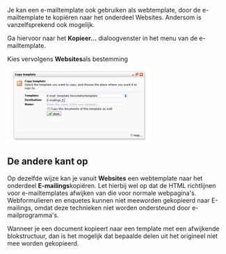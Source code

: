 Je kan een e-mailtemplate ook gebruiken als webtemplate, door de
e-mailtemplate te kopiëren naar het onderdeel Websites. Andersom is
vanzelfsprekend ook mogelijk.

Ga hiervoor naar het **Kopieer...** dialoogvenster in het menu van de
e-mailtemplate.

Kies vervolgens **Websites**als bestemming

![Copy template](../images/copytemplate.png)

De andere kant op
-----------------

Op dezelfde wijze kan je vanuit **Websites** een webtemplate naar het
onderdeel **E-mailings**kopiëren. Let hierbij wel op dat de HTML
richtlijnen voor e-mailtemplates afwijken van die voor normale
webpagina's. Webformulieren en enquetes kunnen niet meeworden gekopieerd
naar E-mailings, omdat deze technieken niet worden ondersteund door
e-mailprogramma's.

Wanneer je een document kopieert naar een template met een afwijkende
blokstructuur, dan is het mogelijk dat bepaalde delen uit het origineel
niet mee worden gekopieerd.
